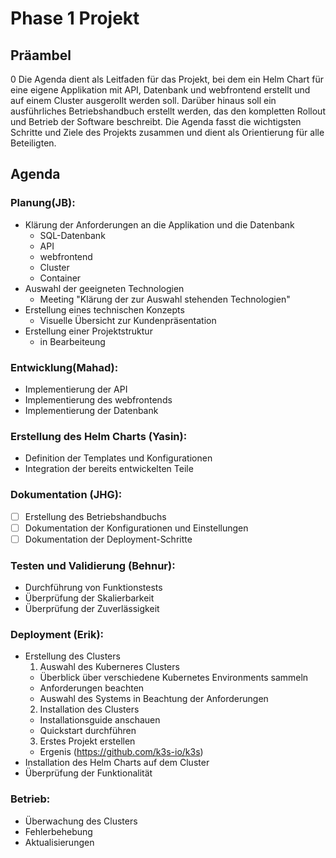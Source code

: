 # Phase 1 Projekt

## Präambel
0
Die Agenda dient als Leitfaden für das Projekt, bei dem ein Helm Chart für eine eigene Applikation mit API, Datenbank und webfrontend erstellt und auf einem Cluster ausgerollt werden soll. Darüber hinaus soll ein ausführliches Betriebshandbuch erstellt werden, das den kompletten Rollout und Betrieb der Software beschreibt. Die Agenda fasst die wichtigsten Schritte und Ziele des Projekts zusammen und dient als Orientierung für alle Beteiligten.

## Agenda

### Planung(JB):
- Klärung der Anforderungen an die Applikation und die Datenbank
  - SQL-Datenbank
  - API
  - webfrontend
  - Cluster
  - Container
- Auswahl der geeigneten Technologien
  - Meeting "Klärung der zur Auswahl stehenden Technologien"
- Erstellung eines technischen Konzepts
  - Visuelle Übersicht zur Kundenpräsentation
- Erstellung einer Projektstruktur
  - in Bearbeiteung
### Entwicklung(Mahad):
- Implementierung der API
- Implementierung des webfrontends
- Implementierung der Datenbank
### Erstellung des Helm Charts (Yasin):
- Definition der Templates und Konfigurationen
- Integration der bereits entwickelten Teile
### Dokumentation (JHG):
- [ ] Erstellung des Betriebshandbuchs
- [ ] Dokumentation der Konfigurationen und Einstellungen
- [ ] Dokumentation der Deployment-Schritte
### Testen und Validierung (Behnur):
- Durchführung von Funktionstests
- Überprüfung der Skalierbarkeit
- Überprüfung der Zuverlässigkeit
### Deployment (Erik):
- Erstellung des Clusters
  1. Auswahl des Kuberneres Clusters
    - Überblick über verschiedene Kubernetes Environments sammeln
    - Anforderungen beachten
    - Auswahl des Systems in Beachtung der Anforderungen 
  2. Installation des Clusters 
    - Installationsguide anschauen 
    - Quickstart durchführen 
  3. Erstes Projekt erstellen
  - Ergenis (https://github.com/k3s-io/k3s) 
- Installation des Helm Charts auf dem Cluster
- Überprüfung der Funktionalität
### Betrieb:
- Überwachung des Clusters
- Fehlerbehebung
- Aktualisierungen
